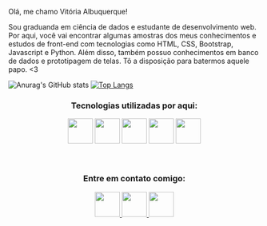  Olá, me chamo Vitória Albuquerque! 
 <br>

 Sou graduanda em ciência de dados e estudante de desenvolvimento web. Por aqui, você vai encontrar algumas amostras dos meus conhecimentos e estudos de front-end com tecnologias como HTML, CSS, Bootstrap, Javascript e Python. Além disso, também possuo conhecimentos em banco de dados e prototipagem de telas. Tô a disposição para batermos aquele papo. <3
 
 ![Anurag's GitHub stats](https://github-readme-stats.vercel.app/api?username=vialbuquerquz&show_icons=true&theme=radical)
 [![Top Langs](https://github-readme-stats.vercel.app/api/top-langs/?username=vialbuquerquz&layout=compact&theme=radical)](https://github.com/anuraghazra/github-readme-stats)

 
 <h3 align=center> Tecnologias utilizadas por aqui: </h3>
 <div align=center>
   <img src="https://cdn.jsdelivr.net/gh/devicons/devicon/icons/figma/figma-original.svg" width=50px heigth:50px/>
   <img src="https://cdn.jsdelivr.net/gh/devicons/devicon/icons/html5/html5-plain-wordmark.svg" width=50px heigth:50px/>
   <img src="https://cdn.jsdelivr.net/gh/devicons/devicon/icons/css3/css3-plain-wordmark.svg" width=50px heigth:50px/>
   <img src="https://cdn.jsdelivr.net/gh/devicons/devicon/icons/javascript/javascript-original.svg" width=50px heigth:50px />      
   <img src="https://cdn.jsdelivr.net/gh/devicons/devicon/icons/python/python-original-wordmark.svg" width=50px heigth:50px/>
  </div>
 <br>
 <br>
 <div align=center>
  <h3> Entre em contato comigo: </h3>
   <a href="https://www.instagram.com/vi.albuquerquz/?next=%2F"> 
   <img src="https://upload.wikimedia.org/wikipedia/commons/thumb/a/a5/Instagram_icon.png/2048px-Instagram_icon.png" width=50px heigth:50px target=_blank>
   </a>
   <a href="albuquerquev1211@gmail.com"> 
   <img src="https://cdn-icons-png.flaticon.com/512/281/281769.png"  width=50px heigth:50px target=_blank>
   </a>
      <a href="https://www.linkedin.com/in/vit%C3%B3ria-albuquerque-3647b8199/"> 
   <img src="https://cdn-icons-png.flaticon.com/512/174/174857.png" width=50px heigth:50px target=_blank>
   </a>
 </div>
